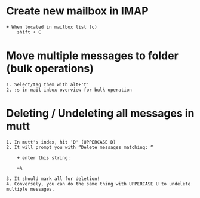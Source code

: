 # Create new mailbox in IMAP

    + When located in mailbox list (c)
    	shift + C

# Move multiple messages to folder (bulk operations)

    1. Select/tag them with alt+'t'
    2. ;s in mail inbox overview for bulk operation

# Deleting / Undeleting all messages in mutt

    1. In mutt's index, hit ‘D' (UPPERCASE D)
    2. It will prompt you with “Delete messages matching: “

    	+ enter this string:

    	~A

    3. It should mark all for deletion!
    4. Conversely, you can do the same thing with UPPERCASE U to undelete multiple messages.
